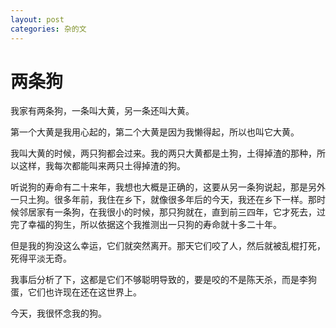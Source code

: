 ```yaml
---
layout: post
categories: 杂的文
---
```

# 两条狗

我家有两条狗，一条叫大黄，另一条还叫大黄。

第一个大黄是我用心起的，第二个大黄是因为我懒得起，所以也叫它大黄。 

我叫大黄的时候，两只狗都会过来。我的两只大黄都是土狗，土得掉渣的那种，所以这样，我每次都能叫来两只土得掉渣的狗。 


听说狗的寿命有二十来年，我想也大概是正确的，这要从另一条狗说起，那是另外一只土狗。很多年前，我住在乡下，就像很多年后的今天，我还在乡下一样。那时候邻居家有一条狗，在我很小的时候，那只狗就在，直到前三四年，它才死去，过完了幸福的狗生，所以依据这个我推测出一只狗的寿命就十多二十年。 

但是我的狗没这么幸运，它们就突然离开。那天它们咬了人，然后就被乱棍打死，死得平淡无奇。

我事后分析了下，这都是它们不够聪明导致的，要是咬的不是陈天杀，而是李狗蛋，它们也许现在还在这世界上。 

今天，我很怀念我的狗。
